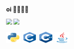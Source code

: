 
### oi 👋🙂🇧🇷

<div>
  <img height="180em" src="https://github-readme-stats.vercel.app/api?username=MarcioB1999&show_icons=true&include_all_commits=true&count_private=true&bg_color=000000&title_color=00BFFF&text_color=00FFFF&icon_color=00BFFF&border_color=00FFFF&border_radius=2&hide_rank=true"/>
  <img height="180em" src="https://github-readme-stats.vercel.app/api/top-langs/?username=MarcioB1999&layout=compact&langs_count=16&bg_color=000000&title_color=00BFFF&text_color=00FFFF&icon_color=00BFFF&border_color=00FFFF&border_radius=2&custom_title=Linguagens"/>
<div>
<div style="display: inline_block"><br>
    <img align="center" alt="Rafa-Python" height="30" width="40" src="https://raw.githubusercontent.com/devicons/devicon/master/icons/python/python-original.svg">
    <img align="center" alt="Rafa-Python" height="30" width="40" src="https://raw.githubusercontent.com/devicons/devicon/master/icons/c/c-original.svg">
    <img align="center" alt="Rafa-Python" height="30" width="40" src="https://github.com/devicons/devicon/blob/master/icons/cplusplus/cplusplus-original.svg">
    <img align="center" alt="Rafa-Python" height="30" width="40" src="https://github.com/devicons/devicon/blob/master/icons/java/java-original.svg">
</div>
